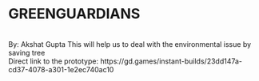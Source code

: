 # GREENGUARDIANS
<br>
By: Akshat Gupta
This will help us to deal with the environmental issue by saving tree<br>
Direct link to the prototype: https://gd.games/instant-builds/23dd147a-cd37-4078-a301-1e2ec740ac10
